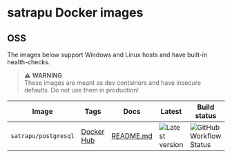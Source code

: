 # satrapu Docker images

## OSS

The images below support Windows and Linux hosts and have built-in health-checks.

> ⚠ **WARNING**  
> These images are meant as dev containers and have insecure defaults. Do not use them in production!

| Image | Tags | Docs | Latest | Build status |
|-------|------|------|--------|--------------|
| `satrapu/postgresql` | [Docker Hub](https://hub.docker.com/r/satrapu/postgresql) | [README.md](postgres/README.md) | ![Latest version](https://img.shields.io/docker/v/satrapu/postgresql?sort=semver) | ![GitHub Workflow Status](https://img.shields.io/github/workflow/status/satrapu/postgresql-docker-images/publishDockerImages) |